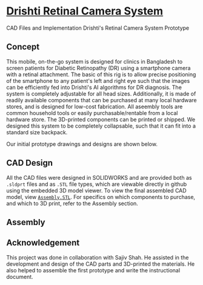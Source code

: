 # [Drishti Retinal Camera System](https://drishtiai.org/)

CAD Files and Implementation Drishti's Retinal Camera System Prototype

## Concept
This mobile, on-the-go system is designed for clinics in Bangladesh to screen patients for Diabetic Retinopathy (DR) using a smartphone camera with a retinal attachment. The basic of this rig is to allow precise positioning of the smartphone to any patient's left and right eye such that the images can be efficiently fed into Drishti's AI algorithms for DR diagnosis. The system is completely adjustable for all head sizes. Additionally, it is made of readily available components that can be purchased at many local hardware stores, and is designed for low-cost fabrication. All aseembly tools are common household tools or easily purchasable/rentable from a local hardware store. The 3D-printed components can be printed or shipped. We designed this system to be completely collapsable, such that it can fit into a standard size backpack.

Our initial prototype drawings and designs are shown below.

## CAD Design

All the CAD files were designed in SOLIDWORKS and are provided both as ```.sldprt``` files and as ```.STL``` file types, which are viewable directly in github using the embedded 3D model viewer. To view the final assembled CAD model, view [```Assembly.STL```](https://github.com/ayaanzhaque/Drishti-CAD/blob/main/Assembly.STL). For specifics on which components to purchase, and which to 3D print, refer to the Assembly section.

## Assembly

## Acknowledgement

This project was done in collaboration with Sajiv Shah. He assisted in the development and design of the CAD parts and 3D-printed the materials. He also helped to assemble the first prototype and write the instructional document.
